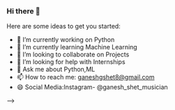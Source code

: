 ### Hi there 👋

<!--
**ganesh-shet/ganesh-shet** is a ✨ _special_ ✨ repository because its `README.md` (this file) appears on your GitHub profile.

Here are some ideas to get you started:

- 🔭 I’m currently working on Python
- 🌱 I’m currently learning Machine  Learning
- 👯 I’m looking to collaborate on Projects
- 🤔 I’m looking for help with Internships
- 💬 Ask me about Python,ML
- 📫 How to reach me: ganeshgshet8@gmail.com
- 😄 Social  Media:Instagram- @ganesh_shet_musician

-->

Here are some ideas to get you started:

- 🔭 I’m currently working on Python
- 🌱 I’m currently learning Machine  Learning
- 👯 I’m looking to collaborate on Projects
- 🤔 I’m looking for help with Internships
- 💬 Ask me about Python,ML
- 📫 How to reach me: ganeshgshet8@gmail.com
- 😄 Social  Media:Instagram- @ganesh_shet_musician

-->

